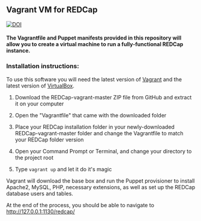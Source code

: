 ## Vagrant VM for REDCap
[![DOI](https://zenodo.org/badge/DOI/10.5281/zenodo.803357.svg)](http://dx.doi.org/10.5281/zenodo.803357)

#### The Vagrantfile and Puppet manifests provided in this repository will allow you to create a virtual machine to run a fully-functional REDCap instance.

### Installation instructions:
To use this software you will need the latest version of [Vagrant](https://www.vagrantup.com/downloads.html) and the 
latest version of [VirtualBox](https://www.virtualbox.org/wiki/Downloads).

1. Download the REDCap-vagrant-master ZIP file from GitHub and extract it on your computer

2. Open the "Vagrantfile" that came with the downloaded folder

3. Place your REDCap installation folder in your newly-downloaded REDCap-vagrant-master folder and change the Vagrantfile to match your REDCap folder version

4. Open your Command Prompt or Terminal, and change your directory to the project root 

5. Type `vagrant up` and let it do it's magic

Vagrant will download the base box and run the Puppet provisioner to install Apache2, MySQL, PHP, necessary extensions, as well as set up the REDCap database users and tables.

At the end of the process, you should be able to navigate to http://127.0.0.1:1130/redcap/
